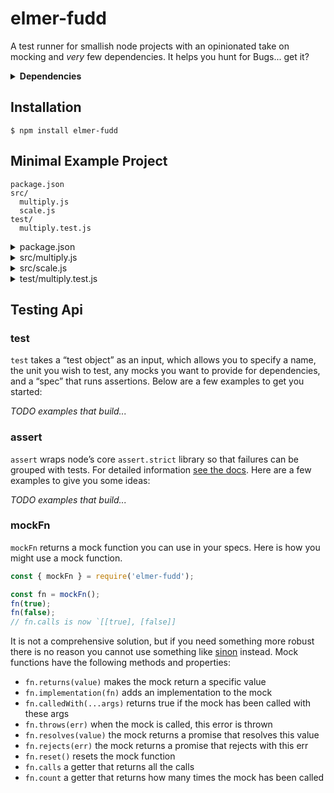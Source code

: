 # elmer-fudd

<!-- ![Elmer Fudd hunting](https://media.giphy.com/media/3oFzmpOB6IYecRY5eo/giphy.gif) -->

A test runner for smallish node projects with an opinionated take on mocking and _very_ few dependencies. It helps you hunt for Bugs... get it?

<details><summary><strong>Dependencies</strong></summary><div>
  
|Package|Why|
|:------|:--|
|`pirates`| for patching require |
|`stack-trace`| for identifying call sites |

</div></details>

## Installation

```
$ npm install elmer-fudd
```

## Minimal Example Project

```
package.json
src/
  multiply.js
  scale.js
test/
  multiply.test.js
```

<details><summary>package.json</summary><div>
  
```json
{
  "elmer-fudd": {
    "ext": "test.js",
    "root": "test",
    "alias": {
      "@src": "src"
    }
  },
  "scripts": {
    "test": "elmer-fudd"
  },
}
```

</div></details>

<details><summary>src/multiply.js</summary><div>
  
```javascript
const scale = require('./scale');
module.exports = (value) => value * scale;
```

</div></details>

<details><summary>src/scale.js</summary><div>
  
```javascript
module.exports = 10;
```

</div></details>

</div></details>

<details><summary>test/multiply.test.js</summary><div>
  
```javascript
const { test, assert } = require('elmer-fudd');

test({
  name: 'Multiply without mocking',
  unit: '@src/multiply',
  spec: (multiply) => {
    assert.equal(multiply(5), 50);
  }
});

test({
  name: 'Multiply with mocked scale',
  unit: '@src/multiply',
  mock: [
    ['@src/scale', 2]
  ],
  spec: (multiply) => {
    assert.equal(multiply(5), 10);
  }
});

```

</div></details>

## Testing Api

### test

`test` takes a “test object” as an input, which allows you to specify a name, the unit you wish to test, any mocks you want to provide for dependencies, and a “spec” that runs assertions. Below are a few examples to get you started:

_TODO examples that build..._

### assert

`assert` wraps node’s core `assert.strict` library so that failures can be grouped with tests. For detailed information [see the docs](https://nodejs.org/api/assert.html). Here are a few examples to give you some ideas:

_TODO examples that build..._

### mockFn

`mockFn` returns a mock function you can use in your specs. Here is how you might use a mock function.

```javascript
const { mockFn } = require('elmer-fudd');

const fn = mockFn();
fn(true);
fn(false);
// fn.calls is now `[[true], [false]]
```

It is not a comprehensive solution, but if you need something more robust there is no reason you cannot use something like [sinon](https://sinonjs.org/) instead. Mock functions have the following methods and properties:

* `fn.returns(value)` makes the mock return a specific value
* `fn.implementation(fn)` adds an implementation to the mock
* `fn.calledWith(...args)` returns true if the mock has been called with these args
* `fn.throws(err)` when the mock is called, this error is thrown
* `fn.resolves(value)` the mock returns a promise that resolves this value
* `fn.rejects(err)` the mock returns a promise that rejects with this err
* `fn.reset()` resets the mock function
* `fn.calls` a getter that returns all the calls
* `fn.count` a getter that returns how many times the mock has been called
